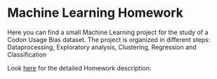 ﻿# Machine Learning Homework

Here you can find a small Machine Learning project for the study of a Codon Usage Bias dataset. The project is organized in different steps: Dataprocessing, Exploratory analysis, Clustering, Regression and Classification

Look [here](./homework-description) for the detailed Homework description:
